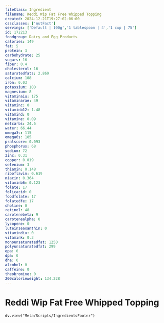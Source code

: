 ```yaml
---
fileClass: Ingredient
filename: Reddi Wip Fat Free Whipped Topping
created: 2024-12-21T19:27:02-06:00
cssclasses: ['nutFact']
servings: ['Default | 100g','1 tablespoon | 4','1 cup | 75']
id: 172213
foodgroup: Dairy and Egg Products
calories: 149
fat: 5
protein: 3
carbohydrate: 25
sugars: 16
fiber: 0.4
cholesterol: 16
saturatedfats: 2.869
calcium: 108
iron: 0.03
potassium: 108
magnesium: 8
vitaminaiu: 175
vitaminarae: 49
vitaminc: 0
vitaminb12: 1.48
vitamind: 0
vitamine: 0.09
netcarbs: 24.6
water: 66.44
omega3s: 115
omega6s: 185
pralscore: 0.093
phosphorus: 68
sodium: 72
zinc: 0.31
copper: 0.019
selenium: 3
thiamin: 0.148
riboflavin: 0.619
niacin: 0.364
vitaminb6: 0.123
folate: 17
folicacid: 0
foodfolate: 17
folatedfe: 17
choline: 0
retinol: 48
carotenebeta: 9
carotenealpha: 0
lycopene: 0
luteinzeaxanthin: 0
vitamindiu: 0
vitamink: 0.3
monounsaturatedfat: 1250
polyunsaturatedfat: 299
epa: 0
dpa: 0
dha: 0
alcohol: 0
caffeine: 0
theobromine: 0
200calorieweight: 134.228
---
```


# Reddi Wip Fat Free Whipped Topping

```dataviewjs
dv.view("Meta/Scripts/IngredientsFooter")
```